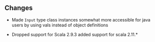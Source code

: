 ## Changes

* Made `Input` type class instances somewhat more accessible for java users by using vals instead of object definitions

* Dropped support for Scala 2.9.3 added support for scala 2.11.*

